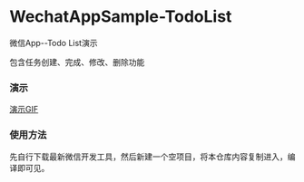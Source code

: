 # WechatAppSample-TodoList
微信App--Todo List演示

包含任务创建、完成、修改、删除功能

### 演示
[演示GIF](http://i.teamkn.com/i/MhY0FVGx.gif)


### 使用方法
先自行下载最新微信开发工具，然后新建一个空项目，将本仓库内容复制进入，编译即可见。
